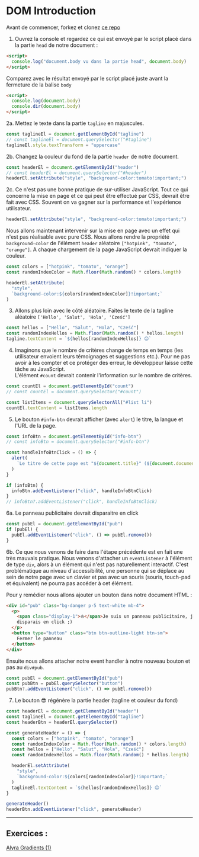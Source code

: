 # DOM Introduction

Avant de commencer, forkez et clonez [ce repo](https://github.com/pehaa/alyra-intro-dom)

1. Ouvrez la console et regardez ce qui est envoyé par le script placé dans la partie `head` de notre document :

```html
<script>
  console.log("document.body vu dans la partie head", document.body)
</script>
```

Comparez avec le résultat envoyé par le script placé juste avant la fermeture de la balise `body`

```html
<script>
  console.log(document.body)
  console.dir(document.body)
</script>
```

2a. Mettez le texte dans la partie `tagline` en majuscules.

```javascript
const taglineEl = document.getElementById("tagline")
// const taglineEl = document.querySelector("#tagline")
taglineEl.style.textTransform = "uppercase"
```

2b. Changez la couleur du fond de la partie `header` de notre document.

```javascript
const headerEl = document.getElementById("header")
// const headerEl = document.querySelector("#header")
headerEl.setAttribute("style", "background-color:tomato!important;")
```

2c. Ce n'est pas une bonne pratique de sur-utiliser JavaScript. Tout ce qui concerne la mise en page et ce qui peut être effectué par CSS, devrait être fait avec CSS. Souvent on va gagner sur la performance et l'expérience utilisateur.

```javascript
headerEl.setAttribute("style", "background-color:tomato!important;")
```

Nous allons maintenant intervenir sur la mise en page avec un effet qui n'est pas réalisable avec pure CSS. Nous allons rendre la propriété `background-color` de l'élément `header` aléatoire `["hotpink", "tomato", "orange"]`. A chaque chargement de la page JavaScript devrait indiquer la couleur.

```javascript
const colors = ["hotpink", "tomato", "orange"]
const randomIndexColor = Math.floor(Math.random() * colors.length)

headerEl.setAttribute(
  "style",
  `background-color:${colors[randomIndexColor]}!important;`
)
```

3. Allons plus loin avec le côté aléatoire. Faites le texte de la tagline aléatoire `['Hello', 'Salut', 'Hola', 'Cześć']`

```javascript
const hellos = ["Hello", "Salut", "Hola", "Cześć"]
const randomIndexHellos = Math.floor(Math.random() * hellos.length)
tagline.textContent = `${hellos[randomIndexHellos]} 😊`
```

4. Imaginons que le nombre de critères change de temps en temps (les utilisateur envoient leurs témoignages et suggestions etc.). Pour ne pas avoir à les compter et ce protéger des erreur, le développeur laisse cette tâche au JavaScript.  
   L'élément `#count` devrait contenir l'information sur le nombre de critères.

```javascript
const countEl = document.getElementById("count")
// const countEl = document.querySelector("#count")

const listItems = document.querySelectorAll("#list li")
countEl.textContent = listItems.length
```

5. Le bouton `#info-btn` devrait afficher (avec `alert`) le titre, la langue et l'URL de la page.

```javascript
const infoBtn = document.getElementById("info-btn")
// const infoBtn = document.querySelector("#info-btn")

const handleInfoBtnClick = () => {
  alert(
    `Le titre de cette page est "${document.title}" (${document.documentElement.lang}), son URL est ${document.URL}`
  )
}

if (infoBtn) {
  infoBtn.addEventListener("click", handleInfoBtnClick)
}
// infoBtn?.addEventListener("click", handleInfoBtnClick)
```

6a. Le panneau publicitaire devrait disparaitre en click

```javascript
const pubEl = document.getElementById("pub")
if (pubEl) {
  pubEl.addEventListener("click", () => pubEl.remove())
}
```

6b. Ce que nous venons de faire dans l'étape précédente est en fait une très mauvais pratique. Nous venons d'attacher un `eventListener` à l'élément de type `div`, alors à un élément qui n'est pas naturellement interactif. C'est problématique au niveau d'accessibilité, une personne qui se déplace au sein de notre page avec un clavier et pas avec un souris (souris, touch-pad et équivalent) ne pourra pas accéder à cet élément.

Pour y remédier nous allons ajouter un bouton dans notre document HTML :

```html
<div id="pub" class="bg-danger p-5 text-white mb-4">
  <p>
    <span class="display-1">⛵️</span>Je suis un panneau publicitaire, je
    disparais en click ;)
  </p>
  <button type="button" class="btn btn-outline-light btn-sm">
    Fermer le panneau
  </button>
</div>
```

Ensuite nous allons attacher notre event handler à notre nouveau bouton et pas au `div#pub`.

```javascript
const pubEl = document.getElementById("pub")
const pubBtn = pubEl.querySelector("button")
pubBtn?.addEventListener("click", () => pubEl.remove())
```

7. Le bouton 😎 régénère la partie header (tagline et couleur du fond)

```javascript
const headerEl = document.getElementById("header")
const taglineEl = document.getElementById("tagline")
const headerBtn = headerEl.querySelector()

const generateHeader = () => {
  const colors = ["hotpink", "tomato", "orange"]
  const randomIndexColor = Math.floor(Math.random() * colors.length)
  const hellos = ["Hello", "Salut", "Hola", "Cześć"]
  const randomIndexHellos = Math.floor(Math.random() * hellos.length)

  headerEl.setAttribute(
    "style",
    `background-color:${colors[randomIndexColor]}!important;`
  )
  taglineEl.textContent = `${hellos[randomIndexHellos]} 😊`
}

generateHeader()
headerBtn.addEventListener("click", generateHeader)
```

---

## Exercices :

[Alyra Gradients (1)](https://github.com/pehaa/alyra-intro-dom-gradients)
